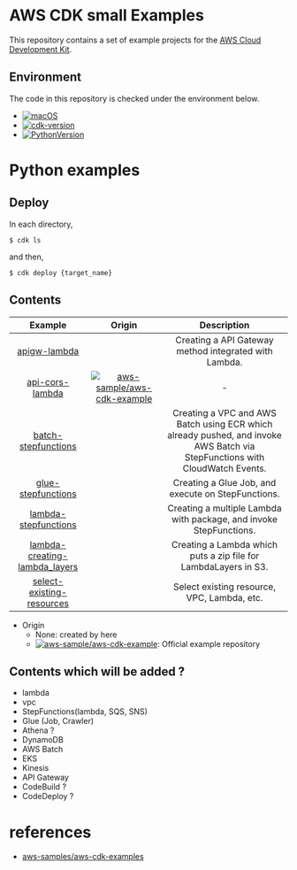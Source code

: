 # AWS CDK small Examples

This repository contains a set of example projects for the [AWS Cloud Development Kit](https://github.com/aws/aws-cdk).

## Environment

The code in this repository is checked under the environment below.

* [![macOS](https://img.shields.io/badge/macOS_Catalina-10.15.7-green.svg)]()
* [![cdk-version](https://img.shields.io/badge/aws_cdk-1.73.0-green.svg)](https://formulae.brew.sh/formula/aws-cdk)
* [![PythonVersion](https://img.shields.io/badge/python-3.8-blue.svg)](https://www.python.org/downloads/release/python-377/)

# Python examples


## Deploy

In each directory,

```
$ cdk ls
```

and then,

```
$ cdk deploy {target_name}
```

## Contents

| Example | Origin | Description |
|:--:|:--:|:--:|
| [apigw-lambda](./python/apigw_lambda) |  | Creating a API Gateway method integrated with Lambda. |
| [api-cors-lambda](./python/apigw_lambda) | [![aws-sample/aws-cdk-example](https://img.shields.io/badge/githube-aws_cdk_example-red.svg)](https://github.com/aws-samples/aws-cdk-examples) | - |
| [batch-stepfunctions](./python/batch-stepfunctions) |  | Creating a VPC and AWS Batch using ECR which already pushed, and invoke AWS Batch via StepFunctions with CloudWatch Events. |
| [glue-stepfunctions](./python/glue-stepfunctions) |  | Creating a Glue Job, and execute on StepFunctions. |
| [lambda-stepfunctions](./python/lambda-stepfunctions) |  | Creating a multiple Lambda with package, and invoke StepFunctions. |
| [lambda-creating-lambda_layers](./python/lambda-creating-lambda_layers) |  | Creating a Lambda which puts a zip file for LambdaLayers in S3. |
| [select-existing-resources]() |  | Select existing resource, VPC, Lambda, etc. |


* Origin
  * None: created by here
  * [![aws-sample/aws-cdk-example](https://img.shields.io/badge/githube-aws_cdk_example-red.svg)](https://github.com/aws-samples/aws-cdk-examples): Official example repository

## Contents which will be added ?

* lambda
* vpc
* StepFunctions(lambda, SQS, SNS)
* Glue (Job, Crawler)
* Athena ?
* DynamoDB
* AWS Batch
* EKS
* Kinesis
* API Gateway
* CodeBuild ?
* CodeDeploy ?

# references

* [aws-samples/aws-cdk-examples](https://github.com/aws-samples/aws-cdk-examples)